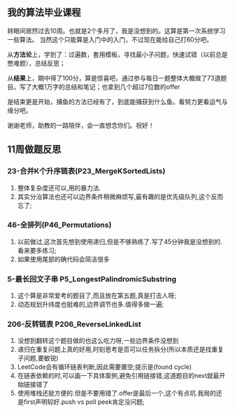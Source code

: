 ## 我的算法毕业课程

转眼间居然过去10周。也就是2个多月了，我是没想到的。这算是第一次系统学习一些算法。 当然这个只能算是入门中的入门，不过现在能给自己打60分吧。

从**方法论**上，学到了：过遍数，套用模板，寻找最小子问题，快速试错（以前总是憋难题），总结反思；

从**结果**上，期中得了100分，算是惊喜吧，通过参与每日一题整体大概做了73道题目。写了大概1万字的总结和笔记；也拿到几个超过7位数的offer

是结束更是开始，捕鱼的方法已经有了，到底能捕获到什么鱼。看努力更看运气与缘分吧。

谢谢老师，助教的一路陪伴，会一直想念你们。祝好！

## 11周做题反思

### 23-合并K个升序链表(P23_MergeKSortedLists)

1. 整体复杂度还可以,用的暴力法.
2. 其实分治算法也还可以边界条件稍微麻烦写,最有趣的是优先级队列,这个反而忘了;

### 46-全排列(P46_Permutations)

1. 以前做过,这次首先想到使用递归,但是不够熟练了.写了45分钟我是没想到的.看来要多练习;
2. 如果使用尾部的确代码会简洁很多

### 5-最长回文子串 P5_LongestPalindromicSubstring

1. 这个算是非常爱考的题目了,而且放在第五题,真是打击人呀;
2. 动态规划升纬度也挺难的,边界调节也多.值得多做一遍;

### 206-反转链表 P206_ReverseLinkedList

1. 没想到翻转这个题目做的也这么吃力呀,一些边界条件没想到
2. 递归在重复问题上真的好用,时刻思考是否可以任务拆分(所以本质还是找重复子问题,要敏锐)
3. LeetCode会有循环链表判断,因此需要置空;提示是(found cycle)
4. 在链表依赖的时,可以画一下具体案例,避免引用链接错,这道题目的next就最开始链接错了
5. 使用堆栈还挺方便的.但是不要用错了.offer是最后一个,这个有点坑.我局的还是first声明较好.push vs poll peek肯定没问题;

